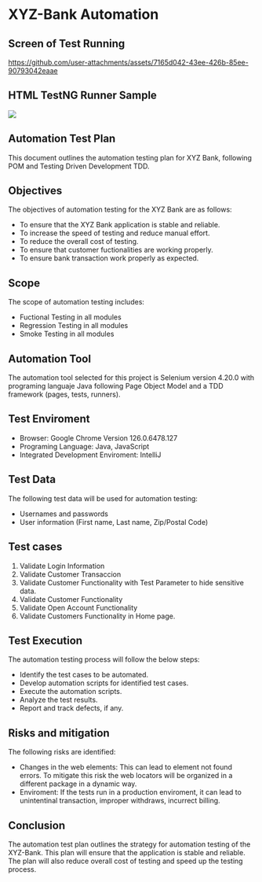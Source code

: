 # XYZ-Bank Automation
## Screen of Test Running

https://github.com/user-attachments/assets/7165d042-43ee-426b-85ee-90793042eaae

## HTML TestNG Runner Sample

![](https://github.com/user-attachments/assets/bfc47b43-33d3-47dd-8bab-53fc0f0b01e6)

## Automation Test Plan
This document outlines the automation testing plan for XYZ Bank, following POM and Testing Driven Development TDD. 

## Objectives
The objectives of automation testing for the XYZ Bank are as follows:
- To ensure that the XYZ Bank application is stable and reliable.
- To increase the speed of testing and reduce manual effort.
- To reduce the overall cost of testing.
- To ensure that customer fuctionalities are working properly.
- To ensure bank transaction work properly as expected.

## Scope
The scope of automation testing includes:
- Fuctional Testing in all modules
- Regression Testing in all modules
- Smoke Testing in all modules

## Automation Tool
The automation tool selected for this project is Selenium version 4.20.0 with programing languaje Java following Page Object Model and a TDD framework (pages, tests, runners).

## Test Enviroment
- Browser: Google Chrome Version 126.0.6478.127
- Programing Language: Java, JavaScript
- Integrated Development Enviroment: IntelliJ

## Test Data
The following test data will be used for automation testing:
- Usernames and passwords
- User information (First name, Last name, Zip/Postal Code)
  
## Test cases
1. Validate Login Information
2. Validate Customer Transaccion
3. Validate Customer Functionality with Test Parameter to hide sensitive data.
4. Validate Customer Functionality
5. Validate Open Account Functionality
6. Validate Customers Functionality in Home page. 

## Test Execution
The automation testing process will follow the below steps:
- Identify the test cases to be automated.
- Develop automation scripts for identified test cases.
- Execute the automation scripts.
- Analyze the test results.
- Report and track defects, if any.

## Risks and mitigation
The following risks are identified:
- Changes in the web elements: This can lead to element not found errors. To mitigate this risk the web locators
will be organized in a different package in a dynamic way. 
- Enviroment: If the tests run in a production enviroment, it can lead to unintentinal transaction, improper withdraws, incurrect billing. 

## Conclusion 
The automation test plan outlines the strategy for automation testing of the XYZ-Bank. This plan will ensure that the application 
is stable and reliable. The plan will also reduce overall cost of testing and speed up the testing process. 
